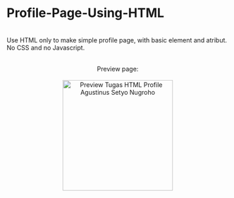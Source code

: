 # Profile-Page-Using-HTML
<br/>
Use HTML only to make simple profile page, with basic element  and atribut. No CSS and no Javascript.
<br />
<br />
<p align="center">
Preview page:
<br />
<br />
<img width="250" alt="Preview Tugas HTML Profile Agustinus Setyo Nugroho" src="https://user-images.githubusercontent.com/88175067/163703808-e3eb0332-94cc-4178-91fe-8391d9ba1b07.png">
</p>
